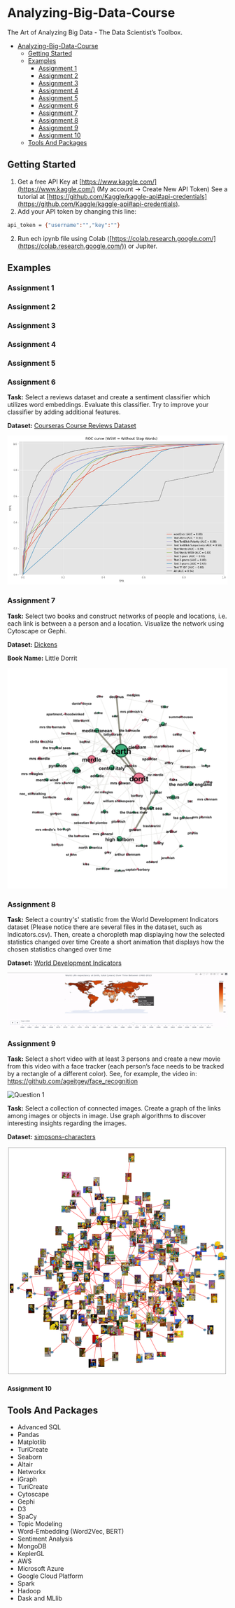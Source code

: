 # Analyzing-Big-Data-Course
The Art of Analyzing Big Data - The Data Scientist’s Toolbox. 

- [Analyzing-Big-Data-Course](#analyzing-big-data-course)
  * [Getting Started](#getting-started)
  * [Examples](#examples)
    + [Assignment 1](#assignment-1)
    + [Assignment 2](#assignment-2)
    + [Assignment 3](#assignment-3)
    + [Assignment 4](#assignment-4)
    + [Assignment 5](#assignment-5)
    + [Assignment 6](#assignment-6)
    + [Assignment 7](#assignment-7)
    + [Assignment 8](#assignment-8)
    + [Assignment 9](#assignment-9)
    + [Assignment 10](#assignment-10)
  * [Tools And Packages](#tools-and-packages)
  
## Getting Started
1. Get a free API Key at [https://www.kaggle.com/](https://www.kaggle.com/) (My account -> Create New API Token)
See a tutorial at [https://github.com/Kaggle/kaggle-api#api-credentials](https://github.com/Kaggle/kaggle-api#api-credentials).
2. Add your API token by changing this line:
```sh
api_token = {"username":"","key":""}
```
2. Run ech ipynb file using Colab ([https://colab.research.google.com/](https://colab.research.google.com/)) or Jupiter.

## Examples

### Assignment 1

### Assignment 2

### Assignment 3

### Assignment 4

### Assignment 5

### Assignment 6
**Task:**  Select a reviews dataset and create a sentiment classifier which utilizes word embeddings. Evaluate this classifier. Try to improve your classifier by adding additional features.

**Dataset:** [Courseras Course Reviews Dataset](https://www.kaggle.com/septa97/100k-courseras-course-reviews-dataset)

![roc](https://github.com/nevoit/Analyzing-Big-Data-Course/blob/master/figures/hw_6_text_classification.png)

### Assignment 7
**Task:**  Select two books and construct networks of people and locations, i.e. each link is between a a person and a location. Visualize the network using Cytoscape or Gephi.

**Dataset:** [Dickens](https://www.kaggle.com/fuzzyfroghunter/dickens)

**Book Name:** Little Dorrit

![gephi](https://github.com/nevoit/Analyzing-Big-Data-Course/blob/master/figures/hw_7_dorrit.png?raw=true)

### Assignment 8
**Task:** Select a country's' statistic from the World Development Indicators dataset (Please notice there are several files in the dataset, such as Indicators.csv). Then, create a choropleth map displaying how the selected statistics changed over time
Create a short animation that displays how the chosen statistics changed over time

**Dataset:** [World Development Indicators](https://www.kaggle.com/worldbank/world-development-indicators)

![word_exp](https://github.com/nevoit/Analyzing-Big-Data-Course/blob/master/figures/hw_8_life_exp_.gif)

### Assignment 9
**Task:** Select a short video with at least 3 persons and create a new movie from this video with a face tracker (each person’s face needs to be tracked by a rectangle of a different color). See, for example, the video in: https://github.com/ageitgey/face_recognition

![Question 1](https://github.com/nevoit/Analyzing-Big-Data-Course/blob/master/figures/hw_9_gif.gif?raw=true)

**Task:** Select a collection of connected images. Create a graph of the links among images or objects in image.
Use graph algorithms to discover interesting insights regarding the images.

**Dataset:** [simpsons-characters](https://www.kaggle.com/alexattia/the-simpsons-characters-dataset)

![Question 2](https://github.com/nevoit/Analyzing-Big-Data-Course/blob/master/figures/hw_9_network.png)

#### Assignment 10

## Tools And Packages
- Advanced SQL
- Pandas
- Matplotlib
- TuriCreate
- Seaborn
- Altair
- Networkx
- iGraph
- TuriCreate
- Cytoscape
- Gephi
- D3
- SpaCy
- Topic Modeling
- Word-Embedding (Word2Vec, BERT)
- Sentiment Analysis
- MongoDB
- KeplerGL
- AWS
- Microsoft Azure
- Google Cloud Platform
- Spark
- Hadoop
- Dask and MLlib
